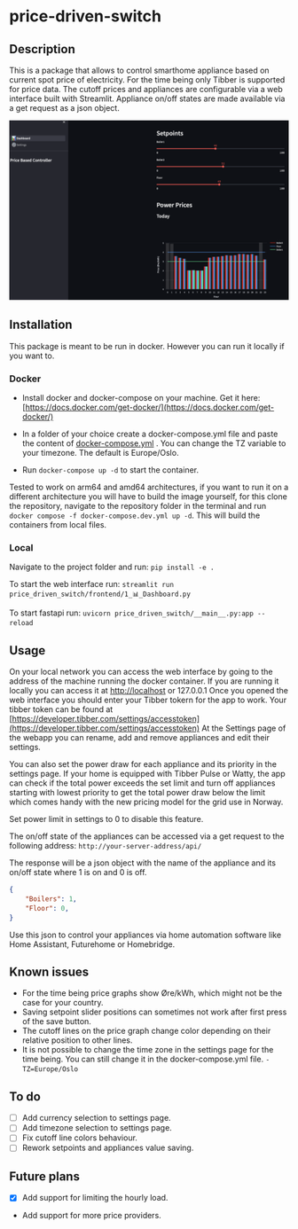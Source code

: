 # price-driven-switch

## Description

This is a package that allows to control smarthome appliance based on current spot price of electricity. For the time being only Tibber is supported for price data.
The cutoff prices and appliances are configurable via a web interface built with Streamlit.
Appliance on/off states are made available via a get request as a json object.

![Webapp Screenshot](docs/Screenshot%20Webapp.png)

## Installation

This package is meant to be run in docker. However you can run it locally if you want to.

### Docker

* Install docker and docker-compose on your machine. Get it here: [https://docs.docker.com/get-docker/](https://docs.docker.com/get-docker/)

* In a folder of your choice create a docker-compose.yml file and paste the content of [docker-compose.yml](https://github.com/pavelapekhtin/price-driven-switch/blob/main/docker-compose.yml)
. You can change the TZ variable to your timezone. The default is Europe/Oslo.

* Run ```docker-compose up -d``` to start the container.

Tested to work on arm64 and amd64 architectures, if you want to run it on a different architecture you will have to build the image yourself, for this clone the repository, navigate to the repository folder in the terminal and run ```docker compose -f docker-compose.dev.yml up -d```. This will build the containers from local files.

### Local

Navigate to the project folder and run:
```pip install -e .```

To start the web interface run:
```streamlit run price_driven_switch/frontend/1_📊_Dashboard.py```

To start fastapi run:
```uvicorn price_driven_switch/__main__.py:app --reload```

## Usage

On your local network you can access the web interface by going to the address of the machine running the docker container.
If you are running it locally you can access it at [http://localhost](http://localhost) or 127.0.0.1
Once you opened the web interface you should enter your Tibber tokern for the app to work.
Your tibber token can be found at [https://developer.tibber.com/settings/accesstoken](https://developer.tibber.com/settings/accesstoken)
At the Settings page of the webapp you can rename, add and remove appliances and edit their settings.


You can also set the power draw for each appliance and its priority in the settings page.  If your home is equipped with Tibber Pulse or Watty, the app can check if the total power exceeds the set limit and turn off appliances starting with lowest priority to get the total power draw below the limit which comes handy with the new pricing model for the grid use in Norway.

Set power limit in settings to 0 to disable this feature.

The on/off state of the appliances can be accessed via a get request to the following address:
```http://your-server-address/api/```

The response will be a json object with the name of the appliance and its on/off state where 1 is on and 0 is off.

```json
{
    "Boilers": 1,
    "Floor": 0,
}
```

Use this json to control your appliances via home automation software like Home Assistant, Futurehome or Homebridge.

## Known issues

- For the time being price graphs show Øre/kWh, which might not be the case for your country.
- Saving setpoint slider positions can sometimes not work after first press of the save button.
- The cutoff lines on the price graph change color depending on their relative position to other lines.
- It is not possible to change the time zone in the settings page for the time being. You can still change it in the docker-compose.yml file. ```- TZ=Europe/Oslo```

## To do

- [ ] Add currency selection to settings page.
- [ ] Add timezone selection to settings page.
- [ ] Fix cutoff line colors behaviour.
- [ ] Rework setpoints and appliances value saving.

## Future plans

- [x] Add support for limiting the hourly load.
- Add support for more price providers.
